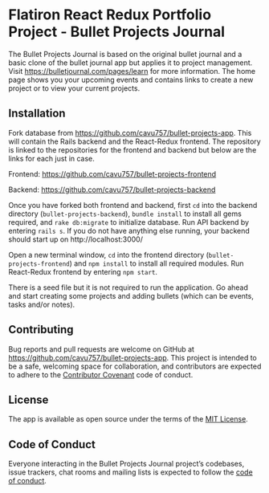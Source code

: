 # Flatiron React Redux Portfolio Project - Bullet Projects Journal

The Bullet Projects Journal is based on the original bullet journal and a basic clone of the bullet journal app but applies it to project management.  Visit https://bulletjournal.com/pages/learn for more information.  The home page shows you your upcoming events and contains links to create a new project or to view your current projects.

## Installation

Fork database from https://github.com/cavu757/bullet-projects-app.  This will contain the Rails backend and the React-Redux frontend.  The repository is linked to the repositories for the frontend and backend but below are the links for each just in case.

Frontend: https://github.com/cavu757/bullet-projects-frontend

Backend: https://github.com/cavu757/bullet-projects-backend

Once you have forked both frontend and backend, first `cd` into the backend directory (`bullet-projects-backend`), `bundle install` to install all gems required, and `rake db:migrate` to initialize database.  Run API backend by entering `rails s`.  If you do not have anything else running, your backend should start up on http://localhost:3000/

Open a new terminal window, `cd` into the frontend directory (`bullet-projects-frontend`) and `npm install` to install all required modules.  Run React-Redux frontend by entering `npm start`.

There is a seed file but it is not required to run the application.  Go ahead and start creating some projects and adding bullets (which can be events, tasks and/or notes).

## Contributing

Bug reports and pull requests are welcome on GitHub at https://github.com/cavu757/bullet-projects-app. This project is intended to be a safe, welcoming space for collaboration, and contributors are expected to adhere to the [Contributor Covenant](http://contributor-covenant.org) code of conduct.

## License

The app is available as open source under the terms of the [MIT License](https://opensource.org/licenses/MIT).

## Code of Conduct

Everyone interacting in the Bullet Projects Journal project’s codebases, issue trackers, chat rooms and mailing lists is expected to follow the [code of conduct]().
